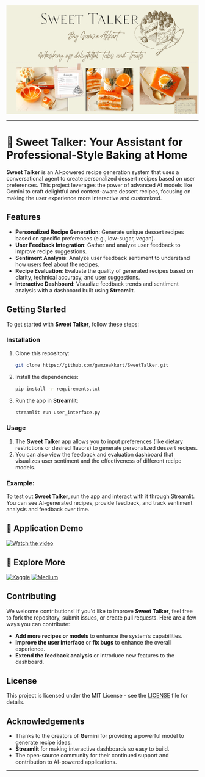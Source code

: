 

![SweetTalker_logo](https://github.com/gamzeakkurt/SweetTalker/blob/main/SweetTalker_logo.png)

---

# 🍰 Sweet Talker: Your Assistant for Professional-Style Baking at Home


**Sweet Talker** is an AI-powered recipe generation system that uses a conversational agent to create personalized dessert recipes based on user preferences. This project leverages the power of advanced AI models like Gemini to craft delightful and context-aware dessert recipes, focusing on making the user experience more interactive and customized.



## Features

- **Personalized Recipe Generation**: Generate unique dessert recipes based on specific preferences (e.g., low-sugar, vegan).
- **User Feedback Integration**: Gather and analyze user feedback to improve recipe suggestions.
- **Sentiment Analysis**: Analyze user feedback sentiment to understand how users feel about the recipes.
- **Recipe Evaluation**: Evaluate the quality of generated recipes based on clarity, technical accuracy, and user suggestions.
- **Interactive Dashboard**: Visualize feedback trends and sentiment analysis with a dashboard built using **Streamlit**.

## Getting Started

To get started with **Sweet Talker**, follow these steps:


### Installation

1. Clone this repository:

   ```bash
   git clone https://github.com/gamzeakkurt/SweetTalker.git
   ```

2. Install the dependencies:

   ```bash
   pip install -r requirements.txt
   ```

3. Run the app in **Streamlit**:

   ```bash
   streamlit run user_interface.py
   ```

### Usage

1. The **Sweet Talker** app allows you to input preferences (like dietary restrictions or desired flavors) to generate personalized dessert recipes.
2. You can also view the feedback and evaluation dashboard that visualizes user sentiment and the effectiveness of different recipe models.

### Example:

To test out **Sweet Talker**, run the app and interact with it through Streamlit. You can see AI-generated recipes, provide feedback, and track sentiment analysis and feedback over time.




## 🎥 Application Demo

[![Watch the video](https://img.youtube.com/vi/emEDaQ9tKfk/0.jpg)](https://youtu.be/emEDaQ9tKfk)

## 🔗 Explore More

[![Kaggle](https://img.shields.io/badge/Kaggle-Visit-blue?logo=kaggle)](https://www.kaggle.com/code/gamzeakkurt/patisserie-recipe-creator-sweet-talker-gemini)
[![Medium](https://img.shields.io/badge/Medium-Article-black?logo=medium)](https://medium.com/@akkurtgamzee/sweet-talker-your-assistant-for-professional-style-baking-at-home-449626fcdafb)



## Contributing

We welcome contributions! If you'd like to improve **Sweet Talker**, feel free to fork the repository, submit issues, or create pull requests. Here are a few ways you can contribute:

- **Add more recipes or models** to enhance the system’s capabilities.
- **Improve the user interface** or **fix bugs** to enhance the overall experience.
- **Extend the feedback analysis** or introduce new features to the dashboard.

## License

This project is licensed under the MIT License - see the [LICENSE](LICENSE) file for details.

## Acknowledgements

- Thanks to the creators of **Gemini** for providing a powerful model to generate recipe ideas.
- **Streamlit** for making interactive dashboards so easy to build.
- The open-source community for their continued support and contribution to AI-powered applications.

---

